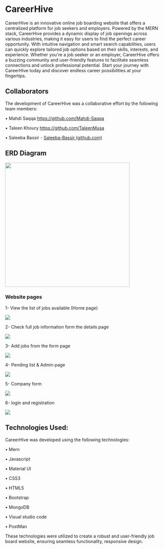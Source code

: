 # CareerHive

CareerHive is an innovative online job boarding website that offers a centralized platform for job seekers and employers. Powered by the MERN stack, CareerHive provides a dynamic display of job openings across various industries, making it easy for users to find the perfect career opportunity. With intuitive navigation and smart search capabilities, users can quickly explore tailored job options based on their skills, interests, and experience. Whether you're a job seeker or an employer, CareerHive offers a buzzing community and user-friendly features to facilitate seamless connections and unlock professional potential. Start your journey with CareerHive today and discover endless career possibilities at your fingertips.

## Collaborators


The development of CareerHive was a collaborative effort by the following team members:

 •	 Mahdi Saqqa https://github.com/Mahdi-Saqqa
 
 •	 Taleen Khoury https://github.com/TaleenMusa
 
 •	 Saleeba Bassir - [Saleeba-Bassir (github.com)](https://github.com/Saleeba-Bassir)
 

  ## ERD Diagram

<img src="https://github.com/TaleenMusa/CareerHive/assets/126386351/ce8eccbc-4af9-42f1-9fc6-97f743eaaf2f.png" width="400" height="400">

### Website pages

1- View the list of jobs available (Home page)

<img src="https://github.com/TaleenMusa/CareerHive/assets/126386351/224520ef-bdd5-4735-95cd-e0d96768a7cc.png" >

2- Check full job information form the details page

<img src="https://github.com/TaleenMusa/CareerHive/assets/126386351/b2b8616e-91ad-4143-9f40-0d6e3a5764fa.png" >

3- Add jobs from the form page

<img src="https://github.com/TaleenMusa/CareerHive/assets/126386351/aa0643c7-d60b-4eb6-aa0e-3493f2ecde25.png" >

4- Pending list &  Admin page 

<img src="https://github.com/TaleenMusa/CareerHive/assets/126386351/4431b76b-d2c4-424c-924b-052889689bf4.png" >

5- Company form

<img src="https://github.com/TaleenMusa/CareerHive/assets/126386351/a0cffd4b-7c65-4eec-80fa-0757ab521425.png" >

6- login and registration

<img src="https://github.com/TaleenMusa/CareerHive/assets/126386351/986e5471-f80b-4e63-8ab1-b0a9131cca0e.png" >


## Technologies Used:

CareerHive was developed using the following technologies:

•	Mern

•	Javascript

•	Material UI

•	CSS3

•	HTML5

•	Bootstrap

•	MongoDB

• Visual studio code

• PostMan


These technologies were utilized to create a robust and user-friendly job board website, ensuring seamless functionality, responsive design.



